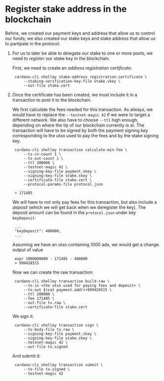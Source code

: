 # Register stake address in the blockchain

Before, we created our payment keys and address that allow us to control our funds; we also created our stake keys and stake address that allow us to partipate in the protocol.  


1. For us to later be able to delegate our stake to one or more pools, we need to _register_ our stake key in the blockchain.

   First, we need to create an _address registration certificate_:

        cardano-cli shelley stake-address registration-certificate \
            --staking-verification-key-file stake.vkey \
            --out-file stake.cert

5. Once the certificate has been created, we must include it in a transaction to post it to the blockchain.

   We first calculate the fees needed for this transaction. As always, we would have to replace the `--testnet-magic 42`
   if we were to target a different network. We also have to choose `--ttl` high enough, depending on where the tip of our blockchain currently is at.
   The transaction will have to be signed by both the payment signing key corresponding to the utxo used to pay the fees
   and by the stake signing key.

        cardano-cli shelley transaction calculate-min-fee \
            --tx-in-count 1 \
            --tx-out-count 1 \
            --ttl 200000 \
            --testnet-magic 42 \
            --signing-key-file payment.skey \
            --signing-key-file stake.skey \
            --certificate-file stake.cert \
            --protocol-params-file protocol.json

        > 171485

   We will have to not only pay fees for this transaction, but also include a _deposit_ (which we will get back when we deregister the key).
   The deposit amount can be found in the `protocol.json` under key `keyDeposit`:

        ...
        "keyDeposit": 400000,
        ...
        
   Assuming we have an utxo containing 1000 ada, we would get a change output of value

        expr 1000000000 - 171485 - 400000
        > 999428515

   Now we can create the raw transaction:

        cardano-cli shelley transaction build-raw \
            --tx-in <the utxo used for paying fees and deposit> \
            --tx-out $(cat payment.addr)+999428515 \
            --ttl 200000 \
            --fee 171485 \
            --out-file tx.raw \
            --certificate-file stake.cert

   We sign it:

        cardano-cli shelley transaction sign \
            --tx-body-file tx.raw \
            --signing-key-file payment.skey \
            --signing-key-file stake.skey \
            --testnet-magic 42 \
            --out-file tx.signed

   And submit it:

        cardano-cli shelley transaction submit \
            --tx-file tx.signed \
            --testnet-magic 42
